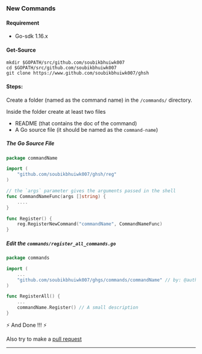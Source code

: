 ### New Commands 

#### Requirement
* Go-sdk 1.16.x

#### Get-Source
```shell
mkdir $GOPATH/src/github.com/soubikbhuiwk007
cd $GOPATH/src/github.com/soubikbhuiwk007
git clone https://www.github.com/soubikbhuiwk007/ghsh
```

#### Steps:

Create a folder (named as the command name) in the `/commands/` directory.

Inside the folder create at least two files

* README (that contains the doc of the command)
* A Go source file (it should be named as the `command-name`)

##### The Go Source File

```go
package commandName

import (
    "github.com/soubikbhuiwk007/ghsh/reg"
)

// the `args` parameter gives the arguments passed in the shell 
func CommandNameFunc(args []string) {
    ....
}

func Register() {
    reg.RegisterNewCommand("commandName", CommandNameFunc)
}
```

##### Edit the `commands/register_all_commands.go`
```go
package commands

import (
    ...
    "github.com/soubikbhuiwk007/ghgs/commands/commandName" // by: @author command: commandName          
)

func RegisterAll() {
    ...
    commandName.Register() // A small description
}
```

:zap: And Done !!! :zap:

Also try to make a [pull request](../CONTRIBUTING.md)

***
